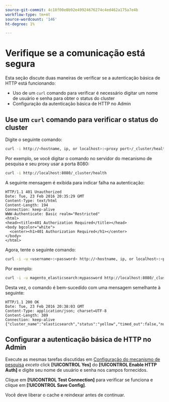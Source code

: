 ```yaml
---
source-git-commit: 4c18f00e0b92e49924676274c4ed462a175a7e4b
workflow-type: tm+mt
source-wordcount: '146'
ht-degree: 1%

---
```

# Verifique se a comunicação está segura

Esta seção discute duas maneiras de verificar se a autenticação básica de HTTP está funcionando:

* Uso de um `curl` comando para verificar é necessário digitar um nome de usuário e senha para obter o status do cluster
* Configuração da autenticação básica de HTTP no Admin

## Use um `curl` comando para verificar o status do cluster

Digite o seguinte comando:

```bash
curl -i http://<hostname, ip, or localhost>:<proxy port>/_cluster/health
```

Por exemplo, se você digitar o comando no servidor do mecanismo de pesquisa e seu proxy usar a porta 8080:

```bash
curl -i http://localhost:8080/_cluster/health
```

A seguinte mensagem é exibida para indicar falha na autenticação:

```terminal
HTTP/1.1 401 Unauthorized
Date: Tue, 23 Feb 2016 20:35:29 GMT
Content-Type: text/html
Content-Length: 194
Connection: keep-alive
WWW-Authenticate: Basic realm="Restricted"
<html>
<head><title>401 Authorization Required</title></head>
<body bgcolor="white">
  <center><h1>401 Authorization Required</h1></center>
</body>
</html>
```

Agora, tente o seguinte comando:

```bash
curl -i -u <username>:<password> http://<hostname, ip, or localhost>:<proxy port>/_cluster/health
```

Por exemplo:

```bash
curl -i -u magento_elasticsearch:mypassword http://localhost:8080/_cluster/health
```

Desta vez, o comando é bem-sucedido com uma mensagem semelhante à seguinte:

```terminal
HTTP/1.1 200 OK
Date: Tue, 23 Feb 2016 20:38:03 GMT
Content-Type: application/json; charset=UTF-8
Content-Length: 389
Connection: keep-alive
{"cluster_name":"elasticsearch","status":"yellow","timed_out":false,"number_of_nodes":1,"number_of_data_nodes":1,"active_primary_shards":5,"active_shards":5,"relocating_shards":0,"initializing_shards":0,"unassigned_shards":5,"delayed_unassigned_shards":0,"number_of_pending_tasks":0,"number_of_in_flight_fetch":0,"task_max_waiting_in_queue_millis":0,"active_shards_percent_as_number":50.0}
```

## Configurar a autenticação básica de HTTP no Admin

Execute as mesmas tarefas discutidas em [Configuração do mecanismo de pesquisa](../configuration/search/configure-search-engine.md) *exceto* click **[!UICONTROL Yes]** do **[!UICONTROL Enable HTTP Auth]** e digite seu nome de usuário e senha nos campos fornecidos.

Clique em **[!UICONTROL Test Connection]** para verificar se funciona e clique em **[!UICONTROL Save Config]**.

Você deve liberar o cache e reindexar antes de continuar.
